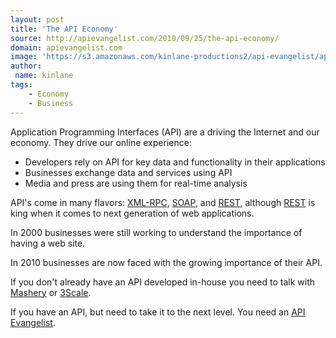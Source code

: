 ```yaml
---
layout: post
title: 'The API Economy'
source: http://apievangelist.com/2010/09/25/the-api-economy/
domain: apievangelist.com
image: 'https://s3.amazonaws.com/kinlane-productions2/api-evangelist/api-tag-cloud.jpg'
author:
 name: kinlane
tags:
    - Economy
    - Business
---
```

Application Programming Interfaces (API) are a driving the Internet and our economy. They drive our online experience:

* Developers rely on API for key data and functionality in their applications
* Businesses exchange data and services using API
* Media and press are using them for real-time analysis

API's come in many flavors: [XML-RPC](http://www.apievangelist.com/definition-xml-rpc.php), [SOAP](http://www.apievangelist.com/definition-soap.php), and [REST](http://www.apievangelist.com/definition-rest.php), although [REST](http://www.apievangelist.com/definition-rest.php) is king when it comes to next generation of web applications.

In 2000 businesses were still working to understand the importance of having a web site.

In 2010 businesses are now faced with the growing importance of their API.

If you don't already have an API developed in-house you need to talk with [Mashery](http://www.mashery.com/) or [3Scale](http://www.3scale.net/).

If you have an API, but need to take it to the next level. You need an [API Evangelist](http://www.apievangelist.com).